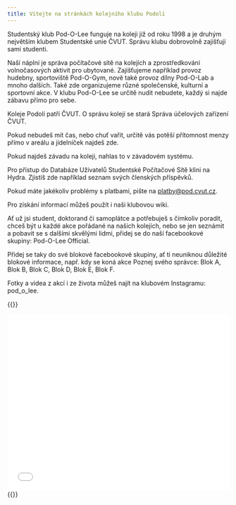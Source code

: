 ```yaml
---
title: Vítejte na stránkách kolejního klubu Podolí
---
```


Studentský klub Pod-O-Lee funguje na koleji již od roku 1998 a je druhým největším klubem Studentské unie ČVUT. Správu klubu dobrovolně zajišťují sami studenti.

Naší náplní je správa počítačové sítě na kolejích a zprostředkování volnočasových aktivit pro ubytované. Zajišťujeme například provoz hudebny, sportoviště Pod-O-Gym, nově také provoz dílny Pod-O-Lab a mnoho dalších. Také zde organizujeme různé společenské, kulturní a sportovní akce. V klubu Pod-O-Lee se určitě nudit nebudete, každý si najde zábavu přímo pro sebe.

Koleje Podolí patří ČVUT. O správu kolejí se stará Správa účelových zařízení ČVUT.

Pokud nebudeš mít čas, nebo chuť vařit, určitě vás potěší přítomnost menzy přímo v areálu a jídelníček najdeš zde.

Pokud najdeš závadu na koleji, nahlas to v závadovém systému.

Pro přístup do Databáze Uživatelů Studentské Počítačové Sítě klini na Hydra. Zjistíš zde například seznam svých členských příspěvků.

Pokud máte jakékoliv problémy s platbami, pište na platby@pod.cvut.cz.

Pro získání informací můžeš použít i naši klubovou wiki.

Ať už jsi student, doktorand či samoplátce a potřebuješ s čímkoliv poradit, chceš být u každé akce pořádané na našich kolejích, nebo se jen seznámit a pobavit se s dalšími skvělými lidmi, přidej se do naší facebookové skupiny: Pod-O-Lee Official.

Přidej se taky do své blokové facebookové skupiny, ať ti neuniknou důležité blokové informace, např. kdy se koná akce Poznej svého správce: Blok A, Blok B, Blok C, Blok D, Blok E, Blok F.

Fotky a videa z akcí i ze života můžeš najít na klubovém Instagramu: pod_o_lee.

{{<rawhtml>}}
<iframe width="100%" height="400px" frameborder="0" allowfullscreen src="//umap.openstreetmap.fr/en/map/mapa-arealu-koleji-podoli_580764?scaleControl=false&miniMap=false&scrollWheelZoom=false&zoomControl=true&allowEdit=false&moreControl=true&searchControl=null&tilelayersControl=null&embedControl=null&datalayersControl=true&onLoadPanel=undefined&captionBar=false"></iframe>
{{</rawhtml>}}